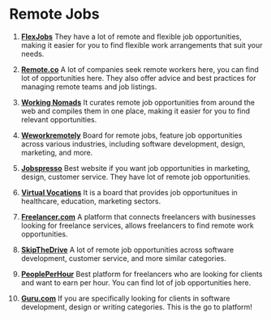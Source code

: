 # Remote Jobs 


1. **[FlexJobs](https://flexjobs.com)** They have a lot of remote and flexible job opportunities, making it easier for you to find flexible work arrangements that suit your needs.

2. **[Remote.co](https://remote.co/)** A lot of companies seek remote workers here, you can find lot of opportunities here. They also offer advice and best practices for managing remote teams and job listings. 

3. **[Working Nomads](https://www.workingnomads.com/jobs)** It curates remote job opportunities from around the web and compiles them in one place, making it easier for you to find relevant opportunities.

4. **[Weworkremotely](http://workingnomads.co/jobs)** Board for remote jobs, feature job opportunities across various industries, including software development, design, marketing, and more.

5. **[Jobspresso](http://jobspresso.co/)** Best website if you want job opportunities in marketing, design, customer service. They have lot of remote job opportunities. 

6. **[Virtual Vocations](http://virtualvocations.com/)** It is a board that provides job opportunitues in healthcare, education, marketing sectors. 

7. **[Freelancer.com](http://freelancer.com/)** A platform that connects freelancers with businesses looking for freelance services, allows freelancers to find remote work opportunities.

8. **[SkipTheDrive](http://skipthedrive.com/)** A lot of remote job opportunities across software development, customer service, and more similar categories. 

9. **[PeoplePerHour](http://peopleperhour.com/)** Best platform for freelancers who are looking for clients and want to earn per hour. You can find lot of job opportunities here. 

10. **[Guru.com](http://guru.com/)** If you are specifically looking for clients in software development, design or writing categories. This is the go to platform! 


